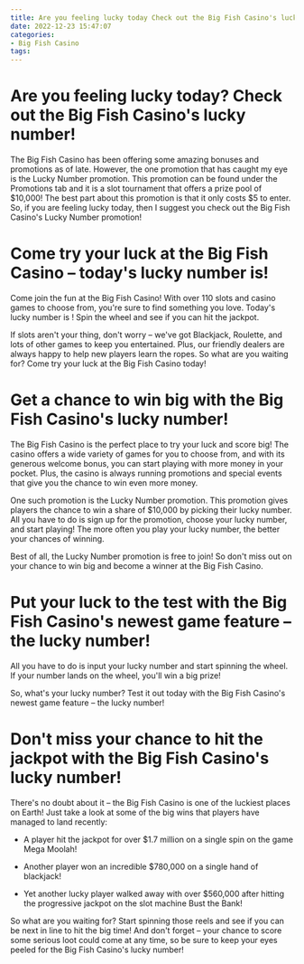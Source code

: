 ```yaml
---
title: Are you feeling lucky today Check out the Big Fish Casino's lucky number!
date: 2022-12-23 15:47:07
categories:
- Big Fish Casino
tags:
---
```



#  Are you feeling lucky today? Check out the Big Fish Casino's lucky number!

The Big Fish Casino has been offering some amazing bonuses and promotions as of late. However, the one promotion that has caught my eye is the Lucky Number promotion. This promotion can be found under the Promotions tab and it is a slot tournament that offers a prize pool of $10,000! The best part about this promotion is that it only costs $5 to enter. So, if you are feeling lucky today, then I suggest you check out the Big Fish Casino's Lucky Number promotion!

#  Come try your luck at the Big Fish Casino – today's lucky number is!

Come join the fun at the Big Fish Casino! With over 110 slots and casino games to choose from, you're sure to find something you love. Today's lucky number is 
! Spin the wheel and see if you can hit the jackpot.

If slots aren't your thing, don't worry – we've got Blackjack, Roulette, and lots of other games to keep you entertained. Plus, our friendly dealers are always happy to help new players learn the ropes. So what are you waiting for? Come try your luck at the Big Fish Casino today!

#  Get a chance to win big with the Big Fish Casino's lucky number!

The Big Fish Casino is the perfect place to try your luck and score big! The casino offers a wide variety of games for you to choose from, and with its generous welcome bonus, you can start playing with more money in your pocket. Plus, the casino is always running promotions and special events that give you the chance to win even more money.

One such promotion is the Lucky Number promotion. This promotion gives players the chance to win a share of $10,000 by picking their lucky number. All you have to do is sign up for the promotion, choose your lucky number, and start playing! The more often you play your lucky number, the better your chances of winning.

Best of all, the Lucky Number promotion is free to join! So don't miss out on your chance to win big and become a winner at the Big Fish Casino.

#  Put your luck to the test with the Big Fish Casino's newest game feature – the lucky number!

All you have to do is input your lucky number and start spinning the wheel. If your number lands on the wheel, you'll win a big prize!

So, what's your lucky number? Test it out today with the Big Fish Casino's newest game feature – the lucky number!

#  Don't miss your chance to hit the jackpot with the Big Fish Casino's lucky number!

There's no doubt about it – the Big Fish Casino is one of the luckiest places on Earth! Just take a look at some of the big wins that players have managed to land recently:

* A player hit the jackpot for over $1.7 million on a single spin on the game Mega Moolah!

* Another player won an incredible $780,000 on a single hand of blackjack!

* Yet another lucky player walked away with over $560,000 after hitting the progressive jackpot on the slot machine Bust the Bank!

So what are you waiting for? Start spinning those reels and see if you can be next in line to hit the big time! And don't forget – your chance to score some serious loot could come at any time, so be sure to keep your eyes peeled for the Big Fish Casino's lucky number!